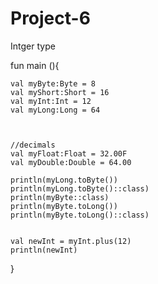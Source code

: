 # Project-6
Intger type 


fun main (){


    val myByte:Byte = 8
    val myShort:Short = 16
    val myInt:Int = 12
    val myLong:Long = 64
    
    
    
    //decimals
    val myFloat:Float = 32.00F
    val myDouble:Double = 64.00
    
    println(myLong.toByte())
    println(myLong.toByte()::class)
    println(myByte::class)
    println(myByte.toLong())
    println(myByte.toLong()::class)
    
    
    val newInt = myInt.plus(12)
    println(newInt)
}    

